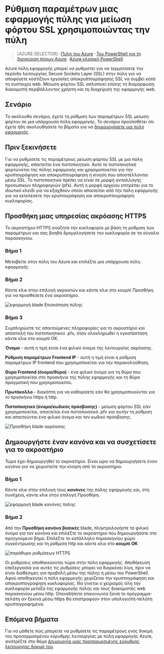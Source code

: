 <properties
   pageTitle="Ρύθμιση παραμέτρων μιας εφαρμογής πύλης για μείωση φόρτου SSL χρησιμοποιώντας την πύλη | Microsoft Azure"
   description="Αυτή η σελίδα παρέχει οδηγίες για να δημιουργήσετε μια πύλη εφαρμογής με SSL μείωση φόρτου χρησιμοποιώντας την πύλη"
   documentationCenter="na"
   services="application-gateway"
   authors="georgewallace"
   manager="carmonm"
   editor="tysonn"/>
<tags
   ms.service="application-gateway"
   ms.devlang="na"
   ms.topic="article"
   ms.tgt_pltfrm="na"
   ms.workload="infrastructure-services"
   ms.date="09/09/2016"
   ms.author="gwallace"/>

# <a name="configure-an-application-gateway-for-ssl-offload-by-using-the-portal"></a>Ρύθμιση παραμέτρων μιας εφαρμογής πύλης για μείωση φόρτου SSL χρησιμοποιώντας την πύλη

> [AZURE.SELECTOR]
-[Πύλη του Azure](application-gateway-ssl-portal.md)
-[Του PowerShell για τη διαχείριση πόρων Azure](application-gateway-ssl-arm.md)
-[Azure κλασική PowerShell](application-gateway-ssl.md)

Azure πύλη εφαρμογής μπορεί να ρυθμιστεί για να τερματίσετε την περίοδο λειτουργίας Secure Sockets Layer (SSL) στην πύλη για να αποφύγετε κοστίζουν εργασίες αποκρυπτογράφησης SSL να συμβεί κατά τη συστοιχία web. Μείωση φόρτου SSL απλοποιεί επίσης τη διαμόρφωση διακομιστή περιβάλλοντος χρήστη και τη διαχείριση της εφαρμογής web.

## <a name="scenario"></a>Σενάριο

Το ακόλουθο σενάριο, έχετε τη ρύθμιση των παραμέτρων SSL μείωση φόρτου σε μια υπάρχουσα πύλη εφαρμογής. Το σενάριο προϋποθέτει ότι έχετε ήδη ακολουθήσατε τα βήματα για να [δημιουργήσετε μια πύλη εφαρμογής](application-gateway-create-gateway-portal.md).

## <a name="before-you-begin"></a>Πριν ξεκινήσετε

Για να ρυθμίσετε τις παραμέτρους μείωση φόρτου SSL με μια πύλη εφαρμογής, απαιτείται ένα πιστοποιητικό. Αυτό το πιστοποιητικό φορτώνεται της πύλης εφαρμογής και χρησιμοποιείται για την κρυπτογράφηση και αποκρυπτογράφηση η κίνηση που αποστέλλονται μέσω SSL. Το πιστοποιητικό πρέπει να είναι σε μορφή ανταλλαγής προσωπικών πληροφοριών (pfx). Αυτή η μορφή αρχείου επιτρέπει για το ιδιωτικό κλειδί για να εξαχθούν οποίο απαιτείται από την πύλη εφαρμογής για να εκτελέσετε την κρυπτογράφηση και αποκρυπτογράφηση κυκλοφορίας.

## <a name="add-an-https-listener"></a>Προσθήκη μιας υπηρεσίας ακρόασης HTTPS

Το ακροατήριο HTTPS αναζητά την κυκλοφορία με βάση τη ρύθμιση των παραμέτρων και σας βοηθά δρομολογήσετε την κυκλοφορία σε τα σύνολα παρασκηνίου.

### <a name="step-1"></a>Βήμα 1

Μεταβείτε στην πύλη του Azure και επιλέξτε μια υπάρχουσα πύλη εφαρμογής

### <a name="step-2"></a>Βήμα 2

Κάντε κλικ στην επιλογή ακροατών και κάντε κλικ στο κουμπί Προσθήκη για να προσθέσετε ένα ακροατήριο.

![εφαρμογή blade Επισκόπηση πύλης][1]

### <a name="step-3"></a>Βήμα 3

Συμπληρώστε τις απαιτούμενες πληροφορίες για το ακροατήριο και αποστολή του πιστοποιητικού .pfx, όταν ολοκληρωθεί η εγκατάσταση κάντε κλικ στο κουμπί OK.

**Όνομα** - αυτή η τιμή είναι ένα φιλικό όνομα της λειτουργίας ακρόασης.

**Ρύθμιση παραμέτρων Frontend IP** - αυτή η τιμή είναι η ρύθμιση παραμέτρων IP frontend που χρησιμοποιείται για την παρακολούθηση.

**Θύρα Frontend (όνομα/θύρα)** - ένα φιλικό όνομα για τη θύρα που χρησιμοποιείται στο προσκήνιο της πύλης εφαρμογής και τη θύρα πραγματική που χρησιμοποιείται.

**Πρωτόκολλο** - διακόπτη για να καθορίσετε εάν θα χρησιμοποιούνται για το προσκήνιο https ή http.

**Πιστοποιητικό (όνομα/κωδικός πρόσβασης)** - μείωση φόρτου SSL εάν χρησιμοποιείται, απαιτείται ένα πιστοποιητικό .pfx για αυτήν τη ρύθμιση και απαιτούνται ένα φιλικό όνομα και τον κωδικό πρόσβασης.

![Προσθήκη blade ακρόασης][2]

## <a name="create-a-rule-and-associate-it-to-the-listener"></a>Δημιουργήστε έναν κανόνα και να συσχετίσετε για το ακροατήριο

Τώρα έχει δημιουργηθεί το ακροατήριο. Είναι ώρα να δημιουργήσετε έναν κανόνα για να χειριστείτε την κίνηση από το ακροατήριο.

### <a name="step-1"></a>Βήμα 1

Κάντε κλικ στην επιλογή τους **κανόνες** της πύλης εφαρμογής και, στη συνέχεια, κάντε κλικ στην επιλογή Προσθήκη.

![εφαρμογή blade κανόνες πύλης][3]

### <a name="step-2"></a>Βήμα 2

Από την **Προσθήκη κανόνα βασικές** blade, πληκτρολογήστε το φιλικό όνομα για τον κανόνα και επιλέξτε το ακροατήριο που δημιουργήσατε στο προηγούμενο βήμα. Επιλέξτε το κατάλληλο παρασκηνίου χώρο συγκέντρωσης και τη ρύθμιση http και κάντε κλικ στο **κουμπί OK**

![παράθυρο ρυθμίσεων HTTPS][4]

Οι ρυθμίσεις αποθηκεύονται τώρα στην πύλη εφαρμογής. Αποθήκευση επεξεργασία για αυτές τις ρυθμίσεις μπορεί να διαρκέσει λίγο, πριν να είναι διαθέσιμες για προβολή μέσω της πύλης ή μέσω του PowerShell. Αφού αποθηκευτεί η πύλη εφαρμογής χειρίζεται την κρυπτογράφηση και αποκρυπτογράφηση κυκλοφορίας. Θα γίνεται ο χειρισμός όλη την κυκλοφορία μεταξύ της εφαρμογής πύλης και τους διακομιστές web παρασκηνίου μέσω http. Οποιαδήποτε επικοινωνία ξανά το πρόγραμμα-πελάτη αν ξεκινά μέσω https θα επιστραφούν στον υπολογιστή-πελάτη κρυπτογραφημένα.

## <a name="next-steps"></a>Επόμενα βήματα

Για να μάθετε πώς μπορείτε να ρυθμίσετε τις παραμέτρους ενός δοκιμή του προσαρμοσμένου εύρυθμης λειτουργίας με πύλη εφαρμογής Azure, ανατρέξτε στο θέμα [Δημιουργία μιας προσαρμοσμένης εύρυθμης λειτουργίας δοκιμή του](application-gateway-create-gateway-portal.md).

[1]: ./media/application-gateway-ssl-portal/figure1.png
[2]: ./media/application-gateway-ssl-portal/figure2.png
[3]: ./media/application-gateway-ssl-portal/figure3.png
[4]: ./media/application-gateway-ssl-portal/figure4.png